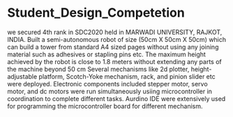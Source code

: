 # Student_Design_Competetion
we secured 4th rank in SDC2020 held in MARWADI UNIVERSITY, RAJKOT, INDIA.
Built a semi-autonomous robot of size (50cm X 50cm X 50cm) which can build a tower from standard A4 sized pages 
without using any joining material such as adhesives or stapling pins etc. 
The maximum height achieved by the robot is close to 1.8 meters without extending any parts of the machine beyond 50 cm
Several mechanisms like 2d plotter, height-adjustable platform, Scotch-Yoke mechanism, rack, and pinion slider etc were deployed.
Electronic components included stepper motor, servo motor, and dc motors were run simultaneously usiing microcontroller in coordination to complete different tasks.
Aurdino IDE were extensively used for programming the microcontroller board for different mechanism.
